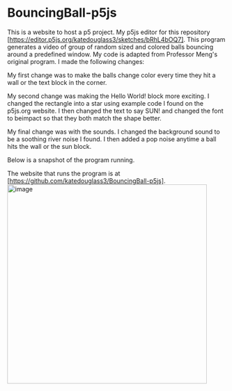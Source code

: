 # BouncingBall-p5js
This is a website to host a p5 project. My p5js editor for this repository
[https://editor.p5js.org/katedouglass3/sketches/bRhL4bOQ7]. This program generates a video of group of random
sized and colored balls bouncing around a predefined window. My code is adapted from Professor Meng's original program.
I made the following changes:

My first change was to make the balls change color every time they hit a wall or the text block in the corner.

My second change was making the Hello World! block more exciting. I changed the rectangle into a star using 
example code I found on the p5js.org website. I then changed the text to say SUN! and changed the font to beimpact so
that they both match the shape better.
 
My final change was with the sounds. I changed the background sound to be a soothing river noise I found. I then added a pop
noise anytime a ball hits the wall or the sun block.

Below is a snapshot of the program running.
  
The website that runs the program is at [https://github.com/katedouglass3/BouncingBall-p5js].
<img width="458" alt="image" src="https://user-images.githubusercontent.com/119433696/205210556-c5e7fdb5-4493-4a17-a7c6-c0a24fb00586.png">

